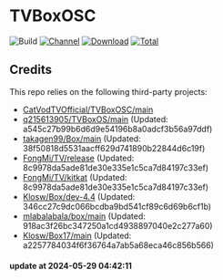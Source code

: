 # TVBoxOSC

![Build](https://shields.io/github/actions/workflow/status/o0HalfLife0o/TVBoxOSC/test.yml?branch=master&logo=github&label=Build)
[![Channel](https://img.shields.io/badge/Follow-Telegram-blue.svg?logo=telegram)](https://t.me/TVBoxOSC)
[![Download](https://img.shields.io/github/v/release/o0HalfLife0o/TVBoxOSC?color=orange&logoColor=orange&label=Download&logo=DocuSign)](https://github.com/o0HalfLife0o/TVBoxOSC/releases/latest) 
[![Total](https://shields.io/github/downloads/o0HalfLife0o/TVBoxOSC/total?logo=Bookmeter&label=Counts&logoColor=yellow&color=yellow)](https://github.com/o0HalfLife0o/TVBoxOSC/releases)

## Credits
This repo relies on the following third-party projects:
- [CatVodTVOfficial/TVBoxOSC/main](https://github.com/CatVodTVOfficial/TVBoxOSC)
- [q215613905/TVBoxOS/main](https://github.com/q215613905/TVBoxOS) (Updated: a545c27b99b6d6d9e54196b8a0adcf3b56a97ddf)
- [takagen99/Box/main](https://github.com/takagen99/Box) (Updated: 38f50818d5531aacff629d741890b22844d6c19f)
- [FongMi/TV/release](https://github.com/FongMi/TV) (Updated: 8c9978da5ade81de30e335e1c5ca7d84197c33ef)
- [FongMi/TV/kitkat](https://github.com/FongMi/TV) (Updated: 8c9978da5ade81de30e335e1c5ca7d84197c33ef)
- [Klosw/Box/dev-4.4](https://github.com/FongMi/TV) (Updated: 346cc27c9dc066bcdba9bd541cf89c6d69b6cf1b)
- [mlabalabala/box/main](https://github.com/mlabalabala/box) (Updated: 918ac3f26bc347250a1cd4938897040e2c277a60)
- [Klosw/Box17/main](https://github.com/zyqfork/Box17) (Updated: a2257784034f6f36764a7ab5a68eca46c856b566)

#### update at 2024-05-29 04:42:11
